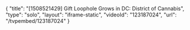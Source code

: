 {
    "title": "[1508521429] Gift Loophole Grows in DC: District of Cannabis",
    "type": "solo",
    "layout": "iframe-static",
    "videoId": "123187024",
    "url": "\/tvpembed\/123187024"
}